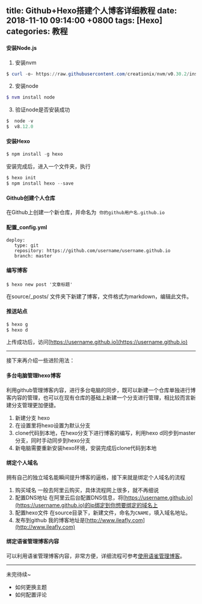 
title: Github+Hexo搭建个人博客详细教程
date: 2018-11-10 09:14:00 +0800
tags: [Hexo]
categories: 教程
---

#### <a name="sl6tws"></a>安装Node.js
1. 安装nvm
```powershell
$ curl -o- https://raw.githubusercontent.com/creationix/nvm/v0.30.2/install.sh | bash
```
2. 安装node
```powershell
$ nvm install node
```
3. 验证node是否安装成功
```powershell
$  node -v
$  v8.12.0
```
#### <a name="t8a8gr"></a>安装Hexo
```powershell
$ npm install -g hexo
```
安装完成后，进入一个文件夹，执行
```powershell
$ hexo init
$ npm install hexo --save
```
#### <a name="ua2lyy"></a>Github创建个人仓库
在Github上创建一个新仓库，并命名为  `你的github用户名.github.io`
#### <a name="oefdft"></a>配置\_config.yml
```plain
deploy:
   type: git
   repository: https://github.com/username/username.github.io
   branch: master
```
#### <a name="s6t5gs"></a>编写博客
```plain
$ hexo new post '文章标题'
```
在source/\_posts/ 文件夹下新建了博客，文件格式为markdown，编辑此文件。
#### <a name="ybauhr"></a>推送站点
```powershell
$ hexo g
$ hexo d
```
上传成功后，访问[https://username.github.io](https://username.github.io)

---

接下来再介绍一些进阶用法：
#### <a name="padgfi"></a>多台电脑管理hexo博客
利用github管理博客内容，进行多台电脑的同步，既可以新建一个仓库单独进行博客内容的管理，也可以在现有仓库的基础上新建一个分支进行管理，相比较而言新建分支管理更加便捷。
1. 新建分支 hexo
2. 在设置里将hexo设置为默认分支
3. clone代码到本地，在hexo分支下进行博客的编写，利用hexo d同步到master分支，同时手动同步到hexo分支
4. 新电脑需要重新安装hexo环境，安装完成后clone代码到本地
#### <a name="xhgmdd"></a>绑定个人域名
拥有自己的独立域名能瞬间提升博客的逼格，接下来就是绑定个人域名的流程
1. 购买域名
      一般去阿里云购买，具体流程网上很多，就不再细说
2. 配置DNS地址
      在阿里云后台配置DNS信息，将[https://username.github.io](https://username.github.io)的ip绑定到你想要绑定的域名上
3. 配置hexo文件
      在source目录下，新建文件，命名为`CNAME`，填入域名地址。
4. 发布到github
我的博客地址是[http://www.ileafly.com](http://www.ileafly.com)
#### <a name="yst3oh"></a>绑定语雀管理博客内容
可以利用语雀管理博客内容，非常方便，详细流程可参考[使用语雀管理博客](http://www.ileafly.com/2018/11/09/yuque/使用语雀管理博客/)。


---

未完待续~
* 如何更换主题
* 如何配置评论


